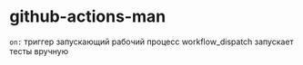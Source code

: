 # github-actions-man  
`on:`  триггер запускающий рабочий процесс
workflow_dispatch запускает тесты вручную
